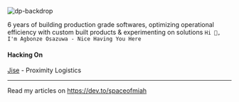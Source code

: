 ![dp-backdrop](https://github.com/spaceofmiah/spaceofmiah/assets/37231237/a15b6738-7535-4c58-9fe1-346d666641a1)

6 years of building production grade softwares, optimizing operational efficiency with custom built products & experimenting on solutions
`Hi 👋, I'm Agbonze Osazuwa - Nice Having You Here`

#### Hacking On

[Jise](https://jise.ng) - Proximity Logistics


***********

Read my articles on https://dev.to/spaceofmiah
